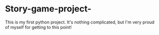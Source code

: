 # Story-game-project-
This is my first python project. It's nothing complicated, but I'm very proud of myself for getting to this point!
